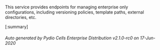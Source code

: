 






This service provides endpoints for managing enterprise only configurations, including versioning policies, template paths, external directories, etc.

[:summary]

###### Auto generated by Pydio Cells Enterprise Distribution v2.1.0-rc0 on 17-Jun-2020
